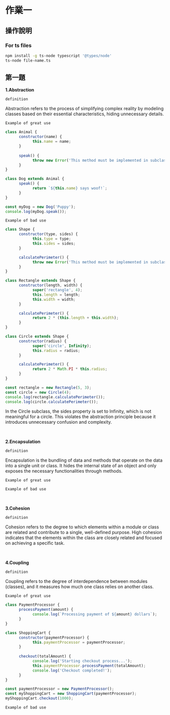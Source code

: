 # 作業一

## 操作說明

### For ts files

```bash
npm install -g ts-node typescript '@types/node'
ts-node file-name.ts
```

## 第一題
**1.Abstraction**

`definition` 

Abstraction refers to the process of simplifying complex reality by modeling classes based on their essential characteristics, hiding unnecessary details.

`Example of great use`
```javascript
class Animal {
      constructor(name) {
            this.name = name;
      }
      
      speak() {
            throw new Error('This method must be implemented in subclass');
      }
}

class Dog extends Animal {
      speak() {
            return `${this.name} says woof!`;
      }
}

const myDog = new Dog('Puppy');
console.log(myDog.speak());
```

`Example of bad use`
```javascript
class Shape {
      constructor(type, sides) {
            this.type = type;
            this.sides = sides;
      }

      calculatePerimeter() {
            throw new Error('This method must be implemented in subclass');
      }
}

class Rectangle extends Shape {
      constructor(length, width) {
            super('rectangle', 4);
            this.length = length;
            this.width = width;
      }

      calculatePerimeter() {
            return 2 * (this.length + this.width);
      }
}

class Circle extends Shape {
      constructor(radius) {
            super('circle', Infinity); 
            this.radius = radius;
      }       

      calculatePerimeter() {
            return 2 * Math.PI * this.radius;
      }
}

const rectangle = new Rectangle(5, 3);
const circle = new Circle(4);
console.log(rectangle.calculatePerimeter()); 
console.log(circle.calculatePerimeter());    
```
In the Circle subclass, the sides property is set to Infinity, which is not meaningful for a circle. This violates the abstraction principle because it introduces unnecessary confusion and complexity.

<br>

**2.Encapsulation**

`definition` 

Encapsulation is the bundling of data and methods that operate on the data into a single unit or class. It hides the internal state of an object and only exposes the necessary functionalities through methods.

`Example of great use`

`Example of bad use`

<br>

**3.Cohesion**

`definition` 

Cohesion refers to the degree to which elements within a module or class are related and contribute to a single, well-defined purpose. High cohesion indicates that the elements within the class are closely related and focused on achieving a specific task.

<br>

**4.Coupling**

`definition` 

Coupling refers to the degree of interdependence between modules (classes), and it measures how much one class relies on another class.

`Example of great use`
```javascript
class PaymentProcessor {
      processPayment(amount) {
            console.log(`Processing payment of ${amount} dollars`);
      }
}

class ShoppingCart {
      constructor(paymentProcessor) {
            this.paymentProcessor = paymentProcessor;
      }
      
      checkout(totalAmount) {
            console.log('Starting checkout process...');
            this.paymentProcessor.processPayment(totalAmount);
            console.log('Checkout completed!');
      }
}

const paymentProcessor = new PaymentProcessor();
const myShoppingCart = new ShoppingCart(paymentProcessor);
myShoppingCart.checkout(1000); 
```

`Example of bad use`

<br>
